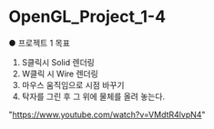 # OpenGL_Project_1-4

● 프로젝트 1
목표
1) S클릭시 Solid 렌더링
2) W클릭 시 Wire 렌더링
3) 마우스 움직임으로 시점 바꾸기
4) 탁자를 그린 후 그 위에 물체를 올려 놓는다.

"https://www.youtube.com/watch?v=VMdtR4lvpN4"
